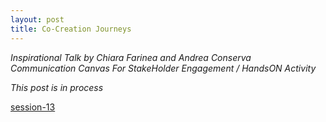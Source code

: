 ```yaml
---
layout: post
title: Co-Creation Journeys
---
```

*Inspirational Talk by Chiara Farinea and Andrea Conserva*   
*Communication Canvas For StakeHolder Engagement / HandsON Activity*  


*This post is in process*  

[session-13](https://hackmd.io/@fablabbcn/SyLUuOS38#Session-13---Circular-makerspaces-and-urban-regeneration-strategies---01102020)
